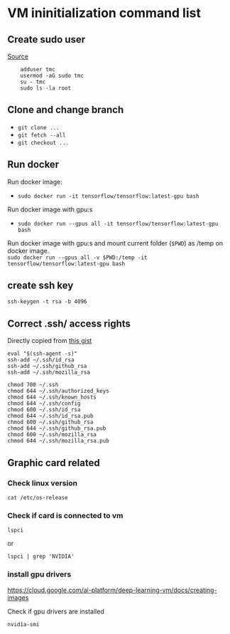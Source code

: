 # VM ininitialization command list

## Create sudo user
[Source](https://www.digitalocean.com/community/tutorials/how-to-create-a-sudo-user-on-ubuntu-quickstart)

```
    adduser tmc
    usermod -aG sudo tmc
    su - tmc
    sudo ls -la root
```

## Clone and change branch
- ```git clone ...```
- ```git fetch --all```
- ```git checkout ...```

## Run docker
Run docker image:    
- ```sudo docker run -it tensorflow/tensorflow:latest-gpu bash```

Run docker image with gpu:s    
- ```sudo docker run --gpus all -it tensorflow/tensorflow:latest-gpu bash```

Run docker image with gpu:s and mount current folder (```$PWD```) as /temp on docker image.    
```sudo docker run --gpus all -v $PWD:/temp -it tensorflow/tensorflow:latest-gpu bash```

## create ssh key
```ssh-keygen -t rsa -b 4096```

## Correct .ssh/ access rights
Directly copied from [this gist](https://gist.github.com/grenade/6318301)

    eval "$(ssh-agent -s)"
    ssh-add ~/.ssh/id_rsa
    ssh-add ~/.ssh/github_rsa
    ssh-add ~/.ssh/mozilla_rsa

    chmod 700 ~/.ssh
    chmod 644 ~/.ssh/authorized_keys
    chmod 644 ~/.ssh/known_hosts
    chmod 644 ~/.ssh/config
    chmod 600 ~/.ssh/id_rsa
    chmod 644 ~/.ssh/id_rsa.pub
    chmod 600 ~/.ssh/github_rsa
    chmod 644 ~/.ssh/github_rsa.pub
    chmod 600 ~/.ssh/mozilla_rsa
    chmod 644 ~/.ssh/mozilla_rsa.pub

## Graphic card related

### Check linux version
    cat /etc/os-release

### Check if card is connected to vm
    lspci

or

    lspci | grep 'NVIDIA'

### install gpu drivers
https://cloud.google.com/ai-platform/deep-learning-vm/docs/creating-images

Check if gpu drivers are installed

    nvidia-smi



